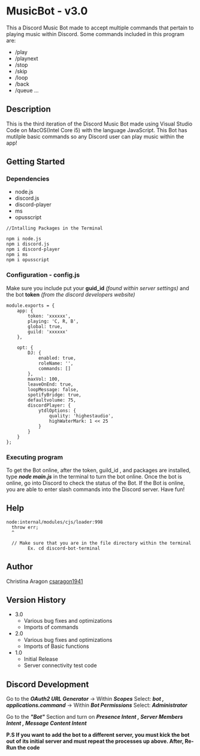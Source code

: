 # MusicBot - v3.0
This a Discord Music Bot made to accept multiple commands that pertain to playing music within Discord. Some commands included in this program are:
* /play
* /playnext
* /stop
* /skip
* /loop
* /back
* /queue
...


## Description

This is the third iteration of the Discord Music Bot made using Visual Studio Code on MacOS(Intel Core i5) with the language JavaScript. This Bot has mutilple basic commands so any Discord user can play music within the app!

## Getting Started

### Dependencies

* node.js
* discord.js
* discord-player
* ms
* opusscript

```
//Intalling Packages in the Terminal

npm i node.js
npm i discord.js
npm i discord-player
npm i ms
npm i opusscript
```


### Configuration - config.js
Make sure you include  put your **guid_id** *(found within server settings)* and the bot **token** *(from the discord developers website)*

```
module.exports = {
    app: {
        token: 'xxxxxx',
        playing: 'C, R, B',
        global: true,
        guild: 'xxxxxx'
    },

    opt: {
        DJ: {
            enabled: true,
            roleName: '',
            commands: []
        },
        maxVol: 100,
        leaveOnEnd: true,
        loopMessage: false,
        spotifyBridge: true,
        defaultvolume: 75,
        discordPlayer: {
            ytdlOptions: {
                quality: 'highestaudio',
                highWaterMark: 1 << 25
            }
        }
    }
};

```

### Executing program

To get the Bot online, after the token, guild_id , and packages are installed, type ***node main.js*** in the terminal to turn the bot online. Once the bot is online, go into Discord to check the status of the Bot. If the Bot is online, you are able to enter slash commands into the Discord server. Have fun!


## Help

```
node:internal/modules/cjs/loader:998
  throw err;
  ^
  
  // Make sure that you are in the file directory within the terminal
        Ex. cd discord-bot-terminal
```  
 

## Author

Christina Aragon
[csaragon1941](https://github.com/csaragon1941)

## Version History

* 3.0
    * Various bug fixes and optimizations
    * Imports of commands
* 2.0
    * Various bug fixes and optimizations
    * Imports of Basic functions
* 1.0
    * Initial Release
    * Server connectivity test code

## Discord Development

Go to the ***OAuth2 URL Generator*** -> Within ***Scopes*** Select: ***bot , applications.command*** -> Within ***Bot Permissions*** Select: ***Administrator***

Go to the ***"Bot"*** Section and turn on ***Presence Intent , Server Members Intent , Message Content Intent***

**P.S If you want to add the bot to a different server, you must kick the bot out of its initial server and must repeat the processes up above. After, Re-Run the code**

